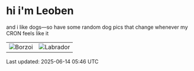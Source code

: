 # hi i'm Leoben

and i like dogs—so have some random dog pics that change whenever my CRON feels like it

|  |  |
|--------|----------|
| ![Borzoi](https://random-dog-vercel.vercel.app/api/random-borzoi?v=1749880010) | ![Labrador](https://random-dog-vercel.vercel.app/api/random-labrador?v=1749880010) |

Last updated: 2025-06-14 05:46 UTC
